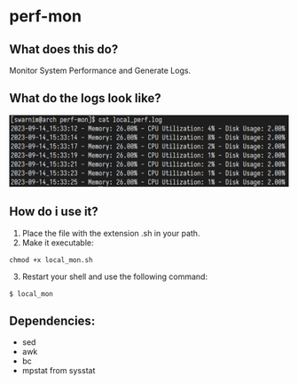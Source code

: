 # perf-mon
## What does this do?

Monitor System Performance and Generate Logs.

## What do the logs look like?
![Screenshot of the contents of log file](./img/ss.png)

## How do i use it?
1. Place the file with the extension .sh in your path.
2. Make it executable:
```shell
chmod +x local_mon.sh
```

3. Restart your shell and use the following command:
```shell
$ local_mon
```

## Dependencies:
- sed
- awk
- bc
- mpstat from sysstat

